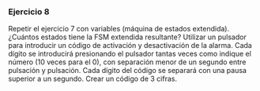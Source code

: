 ### Ejercicio 8
Repetir el ejercicio 7 con variables (máquina de estados extendida). ¿Cuántos
estados tiene la FSM extendida resultante?
Utilizar un pulsador para introducir un código de activación y desactivación de la alarma.
Cada dígito se introducirá presionando el pulsador tantas veces como indique el número (10
veces para el 0), con separación menor de un segundo entre pulsación y pulsación. Cada dígito
del código se separará con una pausa superior a un segundo.
Crear un código de 3 cifras.

